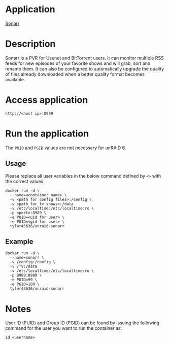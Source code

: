 # Application
[Sonarr](https://sonarr.tv/)

# Description
Sonarr is a PVR for Usenet and BitTorrent users. It can monitor multiple RSS feeds for new episodes of your favorite shows and will grab, sort and rename them. It can also be configured to automatically upgrade the quality of files already downloaded when a better quality format becomes available.

# Access application
`http://<host ip>:8989`

# Run the application
The ```PUID``` and ```PGID``` values are not necessary for unRAID 6.
## Usage
Please replace all user variables in the below command defined by ```<>``` with the correct values.
```
docker run -d \
  --name=<container name> \  
  -v <path for config files>:/config \
  -v <path for tv shows>:/data
  -v /etc/localtime:/etc/localtime:ro \
  -p <port>:8989 \
  -e PUID=<uid for user> \
  -e PGID=<gid for user> \
  tyler43636/unraid-sonarr
```

## Example
```
docker run -d \
  --name=sonarr \
  -v /config:/config \
  -v /TV:/data
  -v /etc/localtime:/etc/localtime:ro \
  -p 8989:8989 \
  -e PUID=99 \
  -e PGID=100 \
  tyler43636/unraid-sonarr
```

# Notes
User ID (PUID) and Group ID (PGID) can be found by issuing the following command for the user you want to run the container as:
```
id <username>
```
